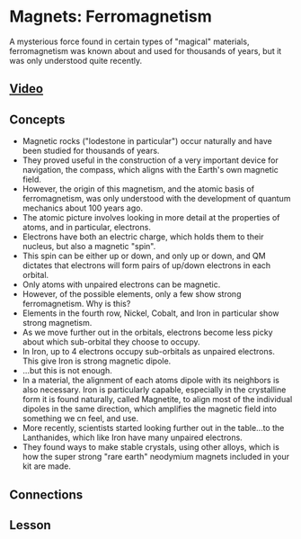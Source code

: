 # Magnets: Ferromagnetism
A mysterious force found in certain types of "magical" materials, ferromagnetism was known about and used for thousands of years, but it was only understood quite recently.

## [Video](https://vimeo.com/1031272573)

## Concepts
- Magnetic rocks ("lodestone in particular") occur naturally and have been studied for thousands of years.
- They proved useful in the construction of a very important device for navigation, the compass, which aligns with the Earth's own magnetic field.
- However, the origin of this magnetism, and the atomic basis of ferromagnetism, was only understood with the development of quantum mechanics about 100 years ago.
- The atomic picture involves looking in more detail at the properties of atoms, and in particular, electrons.
- Electrons have both an electric charge, which holds them to their nucleus, but also a magnetic "spin".
- This spin can be either up or down, and only up or down, and QM dictates that electrons will form pairs of up/down electrons in each orbital.
- Only atoms with unpaired electrons can be magnetic.
- However, of the possible elements, only a few show strong ferromagnetism. Why is this?
- Elements in the fourth row, Nickel, Cobalt, and Iron in particular show strong magnetism. 
- As we move further out in the orbitals, electrons become less picky about which sub-orbital they choose to occupy.
- In Iron, up to 4 electrons occupy sub-orbitals as unpaired electrons. This give Iron is strong magnetic dipole.
- ...but this is not enough.
- In a material, the alignment of each atoms dipole with its neighbors is also necessary. Iron is particularly capable, especially in the crystalline form it is found naturally, called Magnetite, to align most of the individual dipoles in the same direction, which amplifies the magnetic field into something we cn feel, and use.
- More recently, scientists started looking further out in the table...to the Lanthanides, which like Iron have many unpaired electrons.
- They found ways to make stable crystals, using other alloys, which is how the super strong "rare earth" neodymium magnets included in your kit are made.

## Connections

## Lesson
